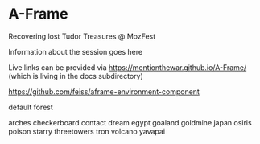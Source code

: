 # A-Frame
Recovering lost Tudor Treasures @ MozFest

Information about the session goes here

Live links can be provided via https://mentionthewar.github.io/A-Frame/
(which is living in the docs subdirectory)

https://github.com/feiss/aframe-environment-component

default
forest

arches
checkerboard
contact
dream
egypt
goaland
goldmine
japan
osiris
poison
starry
threetowers
tron
volcano
yavapai
